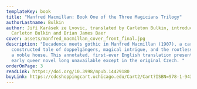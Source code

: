 ```yaml
---
templateKey: book
title: "Manfred Macmillan: Book One of the Three Magicians Trilogy"
authorLastname: Bulkin
author: Jiří Karásek ze Lvovic, translated by Carleton Bulkin, introduction by
  Carleton Bulkin and Brian James Baer
cover: assets/manfred_macmillan_cover_front_final.jpg
description: "Decadence meets gothic in Manfred Macmillan (1907), a carefully
  constructed tale of doppelgängers, magical intrigue, and the rootless scion of
  a noble house. This annotated, first-ever English translation presents an
  early queer novel long unavailable except in the original Czech. "
orderOnPage: 3
readLink: https://doi.org/10.3998/mpub.14429180
buyLink: https://cdcshoppingcart.uchicago.edu/Cart2/Cart?ISBN=978-1-943208-79-1&PRESS=amherst
---
```

